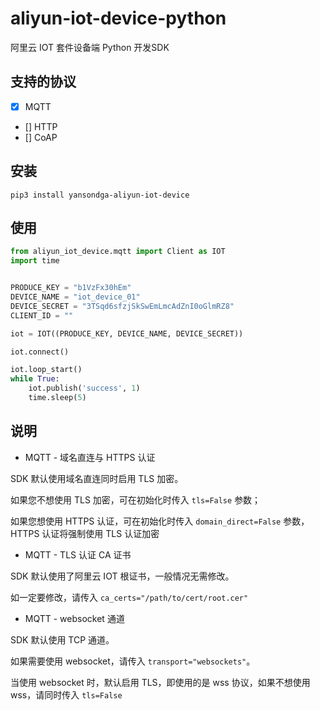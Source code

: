 # aliyun-iot-device-python

阿里云 IOT 套件设备端 Python 开发SDK


## 支持的协议

- [x] MQTT
- [] HTTP
- [] CoAP


## 安装

`pip3 install yansondga-aliyun-iot-device`


## 使用

```python
from aliyun_iot_device.mqtt import Client as IOT
import time


PRODUCE_KEY = "b1VzFx30hEm"
DEVICE_NAME = "iot_device_01"
DEVICE_SECRET = "3TSqd6sfzjSkSwEmLmcAdZnI0oGlmRZ8"
CLIENT_ID = ""

iot = IOT((PRODUCE_KEY, DEVICE_NAME, DEVICE_SECRET))

iot.connect()

iot.loop_start()
while True:
    iot.publish('success', 1)
    time.sleep(5)
```

## 说明

-  MQTT - 域名直连与 HTTPS 认证

SDK 默认使用域名直连同时启用 TLS 加密。

如果您不想使用 TLS 加密，可在初始化时传入 `tls=False` 参数；

如果您想使用 HTTPS 认证，可在初始化时传入 `domain_direct=False` 参数，HTTPS 认证将强制使用 TLS 认证加密

- MQTT - TLS 认证 CA 证书

SDK 默认使用了阿里云 IOT 根证书，一般情况无需修改。

如一定要修改，请传入 `ca_certs="/path/to/cert/root.cer"` 

- MQTT - websocket 通道

SDK 默认使用 TCP 通道。

如果需要使用 websocket，请传入 `transport="websockets"`。

当使用 websocket 时，默认启用 TLS，即使用的是 wss 协议，如果不想使用 wss，请同时传入 `tls=False`